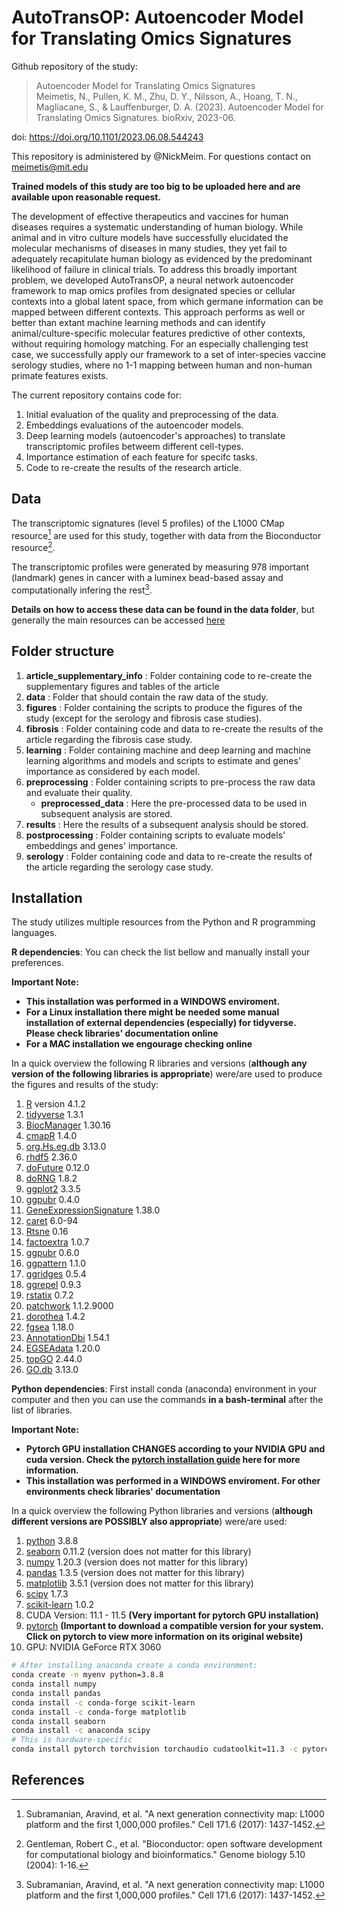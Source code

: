 # AutoTransOP: Autoencoder Model for Translating Omics Signatures
Github repository of the study:
> Autoencoder Model for Translating Omics Signatures <br>
> Meimetis, N., Pullen, K. M., Zhu, D. Y., Nilsson, A., Hoang, T. N., Magliacane, S., & Lauffenburger, D. A. (2023). Autoencoder Model for Translating Omics Signatures. bioRxiv, 2023-06.</sup>

doi: https://doi.org/10.1101/2023.06.08.544243

This repository is administered by @NickMeim. For questions contact on meimetis@mit.edu

**Trained models of this study are too big to be uploaded here and are available upon reasonable request.**

The development of effective therapeutics and vaccines for human diseases requires a systematic understanding of human biology. While animal and in vitro culture models have successfully elucidated the molecular mechanisms of diseases in many studies, they yet fail to adequately recapitulate human biology as evidenced by the predominant likelihood of failure in clinical trials. To address this broadly important problem, we developed AutoTransOP, a neural network autoencoder framework to map omics profiles from designated species or cellular contexts into a global latent space, from which germane information can be mapped between different contexts. This approach performs as well or better than extant machine learning methods and can identify animal/culture-specific molecular features predictive of other contexts, without requiring homology matching. For an especially challenging test case, we successfully apply our framework to a set of inter-species vaccine serology studies, where no 1-1 mapping between human and non-human primate features exists.

The current repository contains code for:
1. Initial evaluation of the quality and preprocessing of the data.
2. Embeddings evaluations of the autoencoder models.
3. Deep learning models (autoencoder's approaches) to translate transcriptomic profiles betweem different cell-types.
4. Importance estimation of each feature for specifc tasks.
5. Code to re-create the results of the research article.

## Data
The transcriptomic signatures (level 5 profiles) of the L1000 CMap resource[^1] are used for this study, together with data from the Bioconductor resource[^2].

The transcriptomic profiles were generated by measuring 978 important (landmark) genes in cancer with a luminex bead-based assay and computationally infering the rest[^1]. 

**Details on how to access these data can be found in the data folder**, but generally the main resources can be accessed [here](https://clue.io/data/CMap2020?fbclid=IwAR1Uc379nDYELH8lYU9MPI9TiAT3054_55g72Ymbgm7FAW7WZnPD3YBCXeI#LINCS2020)

## Folder structure
1. **article_supplementary_info** : Folder containing code to re-create the supplementary figures and tables of the article
2. **data** : Folder that should contain the raw data of the study.
3. **figures** : Folder containing the scripts to produce the figures of the study (except for the serology and fibrosis case studies).
4. **fibrosis** : Folder containing code and data to re-create the results of the article regarding the fibrosis case study.
5. **learning** : Folder containing machine and deep learning and machine learning algorithms and models and scripts to estimate and genes' importance as considered by each model.
6. **preprocessing** : Folder containing scripts to pre-process the raw data and evaluate their quality.
	* **preprocessed_data** : Here the pre-processed data to be used in subsequent analysis are stored.
7. **results** : Here the results of a subsequent analysis should be stored.
8. **postprocessing** : Folder containing scripts to evaluate models' embeddings and genes' importance.
9. **serology** : Folder containing code and data to re-create the results of the article regarding the serology case study.

## Installation
The study utilizes multiple resources from the Python and R programming languages.

**R dependencies**: 
You can check the list bellow and manually install your preferences.

**Important Note:**
* **This installation was performed in a WINDOWS enviroment.** 
* **For a Linux installation there might be needed some manual installation of external dependencies (especially) for tidyverse. Please check libraries' documentation online**
* **For a MAC installation we engourage checking online**

In a quick overview the following R libraries and versions (**although any version of the following libraries is appropriate**) were/are used to produce the figures and results of the study:
1. [R](https://cran.r-project.org/bin/windows/base/) version 4.1.2
2. [tidyverse](https://www.tidyverse.org/packages/) 1.3.1
3. [BiocManager](https://www.bioconductor.org/install/) 1.30.16
4. [cmapR](https://bioconductor.org/packages/release/bioc/html/cmapR.html) 1.4.0
5. [org.Hs.eg.db](https://bioconductor.org/packages/release/data/annotation/html/org.Hs.eg.db.html) 3.13.0
6. [rhdf5](https://bioconductor.org/packages/release/bioc/html/rhdf5.html) 2.36.0
7. [doFuture](https://cran.r-project.org/web/packages/doFuture/index.html) 0.12.0
8. [doRNG](https://cran.r-project.org/web/packages/doRNG/index.html) 1.8.2
9. [ggplot2](https://ggplot2.tidyverse.org/) 3.3.5
10. [ggpubr](https://www.rdocumentation.org/packages/ggpubr/versions/0.4.0) 0.4.0
11. [GeneExpressionSignature](https://www.bioconductor.org/packages/release/bioc/html/GeneExpressionSignature.html) 1.38.0
12. [caret](https://cran.r-project.org/web/packages/caret/index.html) 6.0-94
13. [Rtsne](https://cran.r-project.org/web/packages/Rtsne/index.html) 0.16
14. [factoextra](https://cran.r-project.org/web/packages/factoextra/index.html) 1.0.7
15. [ggpubr](https://rpkgs.datanovia.com/ggpubr/) 0.6.0
16. [ggpattern](https://coolbutuseless.github.io/package/ggpattern/) 1.1.0
17. [ggridges](https://cran.r-project.org/web/packages/ggridges/vignettes/introduction.html) 0.5.4
18. [ggrepel](https://cran.r-project.org/web/packages/ggrepel/vignettes/ggrepel.html) 0.9.3
19. [rstatix](https://cran.r-project.org/web/packages/rstatix/index.html) 0.7.2
20. [patchwork](https://patchwork.data-imaginist.com/) 1.1.2.9000
21. [dorothea](https://saezlab.github.io/dorothea/) 1.4.2
22. [fgsea](https://bioconductor.org/packages/release/bioc/html/fgsea.html) 1.18.0
23. [AnnotationDbi](https://bioconductor.org/packages/release/bioc/html/AnnotationDbi.html) 1.54.1
24. [EGSEAdata](http://bioconductor.org/packages/release/data/experiment/html/EGSEAdata.html) 1.20.0
25. [topGO](http://bioconductor.org/packages/release/bioc/html/topGO.html) 2.44.0
26. [GO.db](https://bioconductor.org/packages/release/data/annotation/html/GO.db.html) 3.13.0

**Python dependencies**: 
First install conda (anaconda) environment in your computer and then you can use the commands **in a bash-terminal** after the list of libraries.

**Important Note:**
* **Pytorch GPU installation CHANGES according to your NVIDIA GPU and cuda version. Check the [pytorch installation guide](https://pytorch.org/get-started/locally/) here for more information.**
* **This installation was performed in a WINDOWS enviroment. For other environments check libraries' documentation** 

In a quick overview the following Python libraries and versions (**although different versions are POSSIBLY also appropriate**) were/are used:
1. [python](https://www.python.org/downloads/) 3.8.8
2. [seaborn](https://seaborn.pydata.org/installing.html) 0.11.2 (version does not matter for this library)
3. [numpy](https://numpy.org/install/) 1.20.3 (version does not matter for this library)
4. [pandas](https://pandas.pydata.org/docs/getting_started/install.html) 1.3.5 (version does not matter for this library)
5. [matplotlib](https://anaconda.org/conda-forge/matplotlib) 3.5.1 (version does not matter for this library)
6. [scipy](https://anaconda.org/anaconda/scipy) 1.7.3
7. [scikit-learn](https://scikit-learn.org/stable/install.html) 1.0.2
8. CUDA Version: 11.1 - 11.5 **(Very important for pytorch GPU installation)**
9. [pytorch](https://pytorch.org/get-started/locally/) **(Important to download a compatible version for your system. Click on pytorch to view more information on its original website)**
10. GPU: NVIDIA GeForce RTX 3060

```bash
# After installing anaconda create a conda environment:
conda create -n myenv python=3.8.8
conda install numpy
conda install pandas
conda install -c conda-forge scikit-learn
conda install -c conda-forge matplotlib
conda install seaborn
conda install -c anaconda scipy
# This is hardware-specific
conda install pytorch torchvision torchaudio cudatoolkit=11.3 -c pytorch
```


## References
[^1]: Subramanian, Aravind, et al. "A next generation connectivity map: L1000 platform and the first 1,000,000 profiles." Cell 171.6 (2017): 1437-1452.
[^2]: Gentleman, Robert C., et al. "Bioconductor: open software development for computational biology and bioinformatics." Genome biology 5.10 (2004): 1-16.